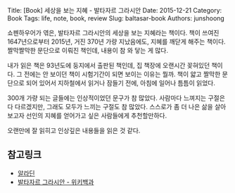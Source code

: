 Title: [Book] 세상을 보는 지혜 - 발타자르 그라시안
Date: 2015-12-21
Category: Book
Tags: life, note, book, review
Slug: baltasar-book
Authors: junshoong

쇼펜하우어가 엮은, 발타자르 그라시안의 세상을 보는 지혜라는 책이다. 책이 쓰여진 1647년으로부터 2015년, 거진 370년 가량 지났음에도, 지혜를 깨닫게 해주는 책이다. 짤막짤막한 문단으로 이뤄진 책인데, 내용이 참 와 닿는 게 많다.


내가 읽은 책은 93년도에 둥지에서 출판된 책인데, 집 책장에 오랜시간 꽂혀있던 책이다. 그 전에는 안 보이던 책이 시험기간이 되면 보이는 이유는 뭘까. 책이 얇고 짤막한 문단으로 되어 있어서 지하철에서 읽거나 잠들기 전에, 아침에 일어나 틈틈이 읽었다.


300개 가량 되는 글들에는 인상적이었던 문구가 참 많았다. 사람마다 느껴지는 구절은 다 다르겠지만, 그래도 모두가 느끼는 구절도 참 많았다. 스스로가 좀 더 나은 삶을 살아보고자 선인의 지혜를 얻어가고 싶은 사람들에게 추천할만하다.


오랜만에 잘 읽히고 인상깊은 내용들을 읽은 것 같다.


## 참고링크
- [알라딘](http://www.aladin.co.kr/shop/wproduct.aspx?ItemId=33197912)
- [발타자르 그라시안 - 위키백과](https://ko.wikipedia.org/wiki/%EB%B0%9C%ED%83%80%EC%82%AC%EB%A5%B4_%EA%B7%B8%EB%9D%BC%EC%8B%9C%EC%95%88)
